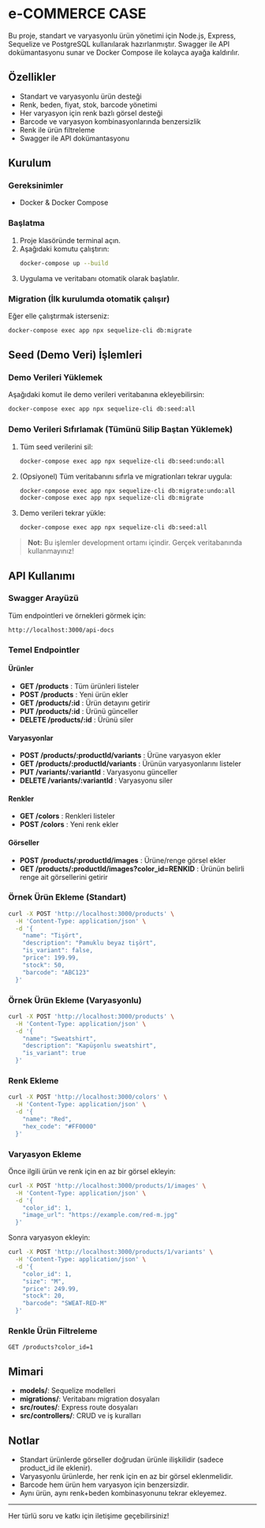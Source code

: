 # e-COMMERCE CASE

Bu proje, standart ve varyasyonlu ürün yönetimi için Node.js, Express, Sequelize ve PostgreSQL kullanılarak hazırlanmıştır. Swagger ile API dokümantasyonu sunar ve Docker Compose ile kolayca ayağa kaldırılır.

## Özellikler
- Standart ve varyasyonlu ürün desteği
- Renk, beden, fiyat, stok, barcode yönetimi
- Her varyasyon için renk bazlı görsel desteği
- Barcode ve varyasyon kombinasyonlarında benzersizlik
- Renk ile ürün filtreleme
- Swagger ile API dokümantasyonu

## Kurulum

### Gereksinimler
- Docker & Docker Compose

### Başlatma
1. Proje klasöründe terminal açın.
2. Aşağıdaki komutu çalıştırın:
   ```sh
   docker-compose up --build
   ```
3. Uygulama ve veritabanı otomatik olarak başlatılır.

### Migration (İlk kurulumda otomatik çalışır)
Eğer elle çalıştırmak isterseniz:
```sh
docker-compose exec app npx sequelize-cli db:migrate
```

## Seed (Demo Veri) İşlemleri

### Demo Verileri Yüklemek
Aşağıdaki komut ile demo verileri veritabanına ekleyebilirsin:

```sh
docker-compose exec app npx sequelize-cli db:seed:all
```

### Demo Verileri Sıfırlamak (Tümünü Silip Baştan Yüklemek)
1. Tüm seed verilerini sil:
   ```sh
   docker-compose exec app npx sequelize-cli db:seed:undo:all
   ```
2. (Opsiyonel) Tüm veritabanını sıfırla ve migrationları tekrar uygula:
   ```sh
   docker-compose exec app npx sequelize-cli db:migrate:undo:all
   docker-compose exec app npx sequelize-cli db:migrate
   ```
3. Demo verileri tekrar yükle:
   ```sh
   docker-compose exec app npx sequelize-cli db:seed:all
   ```

> **Not:** Bu işlemler development ortamı içindir. Gerçek veritabanında kullanmayınız!

## API Kullanımı

### Swagger Arayüzü
Tüm endpointleri ve örnekleri görmek için:
```
http://localhost:3000/api-docs
```

### Temel Endpointler

#### Ürünler
- **GET /products** : Tüm ürünleri listeler
- **POST /products** : Yeni ürün ekler
- **GET /products/:id** : Ürün detayını getirir
- **PUT /products/:id** : Ürünü günceller
- **DELETE /products/:id** : Ürünü siler

#### Varyasyonlar
- **POST /products/:productId/variants** : Ürüne varyasyon ekler
- **GET /products/:productId/variants** : Ürünün varyasyonlarını listeler
- **PUT /variants/:variantId** : Varyasyonu günceller
- **DELETE /variants/:variantId** : Varyasyonu siler

#### Renkler
- **GET /colors** : Renkleri listeler
- **POST /colors** : Yeni renk ekler

#### Görseller
- **POST /products/:productId/images** : Ürüne/renge görsel ekler
- **GET /products/:productId/images?color_id=RENKID** : Ürünün belirli renge ait görsellerini getirir

### Örnek Ürün Ekleme (Standart)
```bash
curl -X POST 'http://localhost:3000/products' \
  -H 'Content-Type: application/json' \
  -d '{
    "name": "Tişört",
    "description": "Pamuklu beyaz tişört",
    "is_variant": false,
    "price": 199.99,
    "stock": 50,
    "barcode": "ABC123"
  }'
```

### Örnek Ürün Ekleme (Varyasyonlu)
```bash
curl -X POST 'http://localhost:3000/products' \
  -H 'Content-Type: application/json' \
  -d '{
    "name": "Sweatshirt",
    "description": "Kapüşonlu sweatshirt",
    "is_variant": true
  }'
```

### Renk Ekleme
```bash
curl -X POST 'http://localhost:3000/colors' \
  -H 'Content-Type: application/json' \
  -d '{
    "name": "Red",
    "hex_code": "#FF0000"
  }'
```

### Varyasyon Ekleme
Önce ilgili ürün ve renk için en az bir görsel ekleyin:
```bash
curl -X POST 'http://localhost:3000/products/1/images' \
  -H 'Content-Type: application/json' \
  -d '{
    "color_id": 1,
    "image_url": "https://example.com/red-m.jpg"
  }'
```
Sonra varyasyon ekleyin:
```bash
curl -X POST 'http://localhost:3000/products/1/variants' \
  -H 'Content-Type: application/json' \
  -d '{
    "color_id": 1,
    "size": "M",
    "price": 249.99,
    "stock": 20,
    "barcode": "SWEAT-RED-M"
  }'
```

### Renkle Ürün Filtreleme
```
GET /products?color_id=1
```

## Mimari
- **models/**: Sequelize modelleri
- **migrations/**: Veritabanı migration dosyaları
- **src/routes/**: Express route dosyaları
- **src/controllers/**: CRUD ve iş kuralları

## Notlar
- Standart ürünlerde görseller doğrudan ürünle ilişkilidir (sadece product_id ile eklenir).
- Varyasyonlu ürünlerde, her renk için en az bir görsel eklenmelidir.
- Barcode hem ürün hem varyasyon için benzersizdir.
- Aynı ürün, aynı renk+beden kombinasyonunu tekrar ekleyemez.

---
Her türlü soru ve katkı için iletişime geçebilirsiniz! 